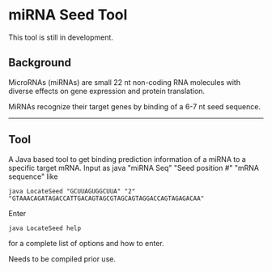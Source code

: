 # miRNA Seed Tool

This tool is still in development.

## Background

MicroRNAs (miRNAs) are small 22 nt non-coding RNA molecules with diverse effects on gene expression and protein translation.

MiRNAs recognize their target genes by binding of a 6-7 nt seed sequence.

---



## Tool 

A Java based tool to get binding prediction information of a miRNA to a specific target mRNA.
Input as java "miRNA Seq" "Seed position #" "mRNA sequence"
like

````shell
java LocateSeed "GCUUAGUGGCUUA" "2" "GTAAACAGATAGACCATTGACAGTAGCGTAGCAGTAGGACCAGTAGAGACAA"
````
Enter 
````shell
java LocateSeed help
````
for a complete list of options and how to enter.

Needs to be compiled prior use. 

